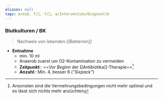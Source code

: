 ```yaml
---
aliases: null
tags: m/m18, f/🦠, f/🥼, a/Intervention/Diagnostik
---
```

### Blutkulturen / BK
> Nachweis von *lebenden [[Bakterien]]*
- **Entnahme**
	- min. 10 ml
	- Anaerob zuerst um O2-Kontamination zu vermeiden
	- **Zeitpunkt**:: ==*Vor Beginn* der [[Antibiotika]]-Therapie==[^1]
	- **Anzahl**:: Min. 4, besser 6 (*"Sixpack"*)

[^1]: Ansonsten sind die Vermehrungsbedingungen nicht mehr optimal und es lässt sich nichts mehr anzüchten